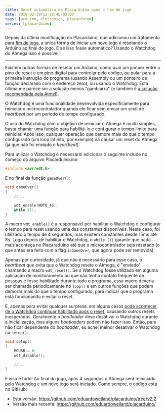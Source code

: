 ```yaml
---
title: Reset automático do Placarduino após o fim do jogo
date: 2018-02-18T13:18:46-03:00
tags: [arduino, eletronica, placarduino]
series: [placarduino]
---
```


Depois da última modificação do Placarduino, que adicionou um tratamento para
[fim de jogo][post-fim-de-jogo], a única forma de iniciar um novo jogo é
resetando o Arduino ao final do jogo. E se isso fosse automático? Usando o
Watchdog do Atmega isso é possível!

---

Existem outras formas de resetar um Arduino, como usar um jumper entre o pino de
reset e um pino digital para controlar pelo código, ou pular para a primeira
instrução do programa (usando Assembly ou um ponteiro de função declarado com o
endereço zero), ou usando o Watchdog. Esta última me parece ser a solução menos
"gambiarra" (e também é [a solução recomendada pela Atmel][]).

O Watchdog é uma funcionalidade desenvolvida especificamente para reiniciar o
microcontrolador quando ele ficar sem enviar um sinal de _heartbeat_ por um
período de tempo configurado.

O uso do Watchdog com o objetivo de reiniciar o Atmega é muito simples, basta
chamar uma função para habilitá-lo e configurar o tempo limite para reiniciar.
Após isso, qualquer operação que demore mais do que o tempo configurado (um loop
infinito, por exemplo) irá causar um reset do Atmega (já que não foi enviado o
_heartbeat_).

Para utilizar o Watchdog é necessário adicionar o seguinte include no começo do
arquivo Placarduino.ino:

```cpp
#include <avr/wdt.h>
```

E no final da função `gameOver()`:

```cpp
void gameOver()
{
    // ...

    wdt_enable(WDTO_4S);
    while (1);
}
```

A macro `wdt_enable()` é a responsável por habilitar o Watchdog e configurar o
tempo para reset usando uma das constantes disponíveis. Neste caso, foi utilizado
o tempo de 4 segundos, mas existem constantes desde 15ms até 8s. Logo depois de
habilitar o Watchdog, o `while (1)` garante que nada mais aconteça no Placaraduino
até que o microcontrolador seja resetado (o que antes era feito com a flag
`isGameOver`, que agora pode ser removida).

Apenas por curiosidade, já que não é necessário para esse caso, o _heartbeat_ que
evita que o Watchdog resete o Atmega, é "enviado" chamando a macro `wdt_reset()`.
Se o Watchdog fosse utilizado em alguma aplicação de monitoramento ou que não
tenha contato frequente de pessoas e fosse habilitado durante todo o programa,
essa macro deveria ser chamada periodicamente no `loop()` e em outros funções
que podem demorar mais do que o tempo configurado, para indicar que o programa
está funcionando e evitar o reset.

E, apenas para evitar qualquer surpresa: em alguns casos [pode acontecer de o
Watchdog continuar habilitado após o reset][watchdog-timer-reset], causando
outros resets inesperados. Geralmente o _bootloader_ deve desativar o Watchdog
durante a inicialização, mas alguns _bootloaders_ podem não fazer isso. Então,
para não ficar dependente do _bootloader_, eu achei melhor desativar o Watchdog
no `setup()`:

```cpp
void setup()
{
    MCUSR = 0;
    wdt_disable();

    // ...
}
```

E isso é tudo! Ao final do jogo, após 4 segundos o Atmega será reiniciado pelo
Watchdog e um novo jogo será iniciado. Como sempre, o código está no GitHub:

- Esta versão: https://github.com/eduardoweiland/placarduino/tree/v2.2
- Versão mais recente: https://github.com/eduardoweiland/placarduino/


[post-fim-de-jogo]: /posts/2018/02/fim-de-jogo-para-o-placarduino/
[a solução recomendada pela Atmel]: https://arduino.stackexchange.com/a/13424
[watchdog-timer-reset]: https://tushev.org/articles/arduino/5/arduino-and-watchdog-timer
